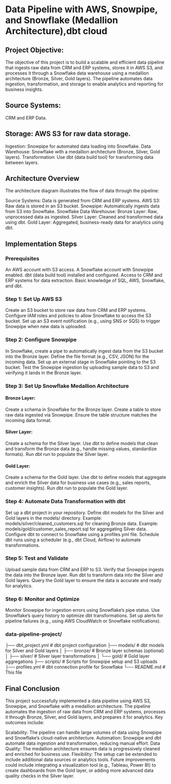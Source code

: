 # Data Pipeline with AWS, Snowpipe, and Snowflake (Medallion Architecture),dbt cloud

## Project Objective:
The objective of this project is to build a scalable and efficient data pipeline that ingests raw data from CRM and ERP systems, stores it in AWS S3, and processes it through a Snowflake data warehouse using a medallion architecture (Bronze, Silver, Gold layers). The pipeline automates data ingestion, transformation, and storage to enable analytics and reporting for business insights.

## Source Systems: 
CRM and ERP Data.

## Storage: AWS S3 for raw data storage.

Ingestion: Snowpipe for automated data loading into Snowflake.
Data Warehouse: Snowflake with a medallion architecture (Bronze, Silver, Gold layers).
Transformation: Use dbt (data build tool) for transforming data between layers.

## Architecture Overview
The architecture diagram illustrates the flow of data through the pipeline:

Source Systems: Data is generated from CRM and ERP systems.
AWS S3: Raw data is stored in an S3 bucket.
Snowpipe: Automatically ingests data from S3 into Snowflake.
Snowflake Data Warehouse:
Bronze Layer: Raw, unprocessed data as ingested.
Silver Layer: Cleaned and transformed data using dbt.
Gold Layer: Aggregated, business-ready data for analytics using dbt.

## Implementation Steps
### Prerequisites
An AWS account with S3 access.
A Snowflake account with Snowpipe enabled.
dbt (data build tool) installed and configured.
Access to CRM and ERP systems for data extraction.
Basic knowledge of SQL, AWS, Snowflake, and dbt.

### Step 1: Set Up AWS S3

Create an S3 bucket to store raw data from CRM and ERP systems.
Configure IAM roles and policies to allow Snowflake to access the S3 bucket.
Set up an S3 event notification (e.g., using SNS or SQS) to trigger Snowpipe when new data is uploaded.

### Step 2: Configure Snowpipe

In Snowflake, create a pipe to automatically ingest data from the S3 bucket into the Bronze layer.
Define the file format (e.g., CSV, JSON) for the incoming data.
Set up an external stage in Snowflake pointing to the S3 bucket.
Test the Snowpipe ingestion by uploading sample data to S3 and verifying it lands in the Bronze layer.

### Step 3: Set Up Snowflake Medallion Architecture

#### Bronze Layer:

Create a schema in Snowflake for the Bronze layer.
Create a table to store raw data ingested via Snowpipe.
Ensure the table structure matches the incoming data format.

#### Silver Layer:

Create a schema for the Silver layer.
Use dbt to define models that clean and transform the Bronze data (e.g., handle missing values, standardize formats).
Run dbt run to populate the Silver layer.

#### Gold Layer:

Create a schema for the Gold layer.
Use dbt to define models that aggregate and enrich the Silver data for business use cases (e.g., sales reports, customer insights).
Run dbt run to populate the Gold layer.

### Step 4: Automate Data Transformation with dbt

Set up a dbt project in your repository.
Define dbt models for the Silver and Gold layers in the models/ directory.
Example: models/silver/cleaned_customers.sql for cleaning Bronze data.
Example: models/gold/customer_sales_report.sql for aggregating Silver data.
Configure dbt to connect to Snowflake using a profiles.yml file.
Schedule dbt runs using a scheduler (e.g., dbt Cloud, Airflow) to automate transformations.

### Step 5: Test and Validate

Upload sample data from CRM and ERP to S3.
Verify that Snowpipe ingests the data into the Bronze layer.
Run dbt to transform data into the Silver and Gold layers.
Query the Gold layer to ensure the data is accurate and ready for analytics.

### Step 6: Monitor and Optimize

Monitor Snowpipe for ingestion errors using Snowflake’s pipe status.
Use Snowflake’s query history to optimize dbt transformations.
Set up alerts for pipeline failures (e.g., using AWS CloudWatch or Snowflake notifications).


### data-pipeline-project/
├── dbt_project.yml         # dbt project configuration
├── models/                 # dbt models for Silver and Gold layers
│   ├── bronze/             # Bronze layer schemas (optional)
│   ├── silver/             # Silver layer transformations
│   └── gold/               # Gold layer aggregations
├── scripts/                # Scripts for Snowpipe setup and S3 uploads
├── profiles.yml            # dbt connection profile for Snowflake
└── README.md               # This file

## Final Conclusion
This project successfully implemented a data pipeline using AWS S3, Snowpipe, and Snowflake with a medallion architecture. The pipeline automates the ingestion of raw data from CRM and ERP systems, processes it through Bronze, Silver, and Gold layers, and prepares it for analytics. Key outcomes include:

Scalability: The pipeline can handle large volumes of data using Snowpipe and Snowflake’s cloud-native architecture.
Automation: Snowpipe and dbt automate data ingestion and transformation, reducing manual effort.
Data Quality: The medallion architecture ensures data is progressively cleaned and enriched for business use.
Flexibility: The setup can be extended to include additional data sources or analytics tools.
Future improvements could include integrating a visualization tool (e.g., Tableau, Power BI) to create dashboards from the Gold layer, or adding more advanced data quality checks in the Silver layer.
